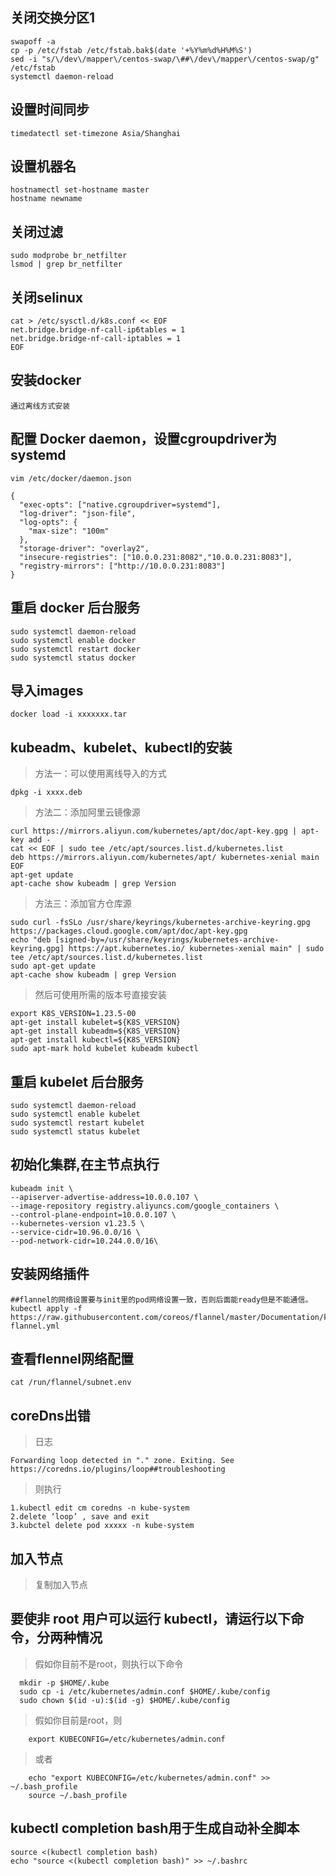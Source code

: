 ## 关闭交换分区1
```
swapoff -a 
cp -p /etc/fstab /etc/fstab.bak$(date '+%Y%m%d%H%M%S')
sed -i "s/\/dev\/mapper\/centos-swap/\##\/dev\/mapper\/centos-swap/g" /etc/fstab
systemctl daemon-reload
```

## 设置时间同步
```
timedatectl set-timezone Asia/Shanghai
```

## 设置机器名
```
hostnamectl set-hostname master
hostname newname
```

## 关闭过滤
```
sudo modprobe br_netfilter
lsmod | grep br_netfilter
```


## 关闭selinux
```
cat > /etc/sysctl.d/k8s.conf << EOF
net.bridge.bridge-nf-call-ip6tables = 1
net.bridge.bridge-nf-call-iptables = 1
EOF
```


## 安装docker
```
通过离线方式安装
```

## 配置 Docker daemon，设置cgroupdriver为systemd
```
vim /etc/docker/daemon.json

{
  "exec-opts": ["native.cgroupdriver=systemd"],
  "log-driver": "json-file",
  "log-opts": {
    "max-size": "100m"
  },
  "storage-driver": "overlay2",
  "insecure-registries": ["10.0.0.231:8082","10.0.0.231:8083"],
  "registry-mirrors": ["http://10.0.0.231:8083"]
}
```

## 重启 docker 后台服务
```
sudo systemctl daemon-reload
sudo systemctl enable docker
sudo systemctl restart docker
sudo systemctl status docker
```

## 导入images
```
docker load -i xxxxxxx.tar
```
## kubeadm、kubelet、kubectl的安装

>方法一：可以使用离线导入的方式

```
dpkg -i xxxx.deb
```

>方法二：添加阿里云镜像源


```
curl https://mirrors.aliyun.com/kubernetes/apt/doc/apt-key.gpg | apt-key add - 
cat << EOF | sudo tee /etc/apt/sources.list.d/kubernetes.list
deb https://mirrors.aliyun.com/kubernetes/apt/ kubernetes-xenial main
EOF
apt-get update
apt-cache show kubeadm | grep Version
```

>方法三：添加官方仓库源

```
sudo curl -fsSLo /usr/share/keyrings/kubernetes-archive-keyring.gpg https://packages.cloud.google.com/apt/doc/apt-key.gpg
echo "deb [signed-by=/usr/share/keyrings/kubernetes-archive-keyring.gpg] https://apt.kubernetes.io/ kubernetes-xenial main" | sudo tee /etc/apt/sources.list.d/kubernetes.list
sudo apt-get update
apt-cache show kubeadm | grep Version
```
> 然后可使用所需的版本号直接安装

```
export K8S_VERSION=1.23.5-00
apt-get install kubelet=${K8S_VERSION} 
apt-get install kubeadm=${K8S_VERSION} 
apt-get install kubectl=${K8S_VERSION}
sudo apt-mark hold kubelet kubeadm kubectl
```

## 重启 kubelet 后台服务
```
sudo systemctl daemon-reload
sudo systemctl enable kubelet
sudo systemctl restart kubelet
sudo systemctl status kubelet
```
## 初始化集群,在主节点执行
```
kubeadm init \
--apiserver-advertise-address=10.0.0.107 \
--image-repository registry.aliyuncs.com/google_containers \
--control-plane-endpoint=10.0.0.107 \
--kubernetes-version v1.23.5 \
--service-cidr=10.96.0.0/16 \
--pod-network-cidr=10.244.0.0/16\
```

## 安装网络插件
```
##flannel的网络设置要与init里的pod网络设置一致，否则后面能ready但是不能通信。
kubectl apply -f https://raw.githubusercontent.com/coreos/flannel/master/Documentation/kube-flannel.yml
```


## 查看flennel网络配置
```
cat /run/flannel/subnet.env
```


## coreDns出错
> 日志

```
Forwarding loop detected in "." zone. Exiting. See https://coredns.io/plugins/loop##troubleshooting
```

> 则执行
```
1.kubectl edit cm coredns -n kube-system
2.delete ‘loop’ , save and exit
3.kubctel delete pod xxxxx -n kube-system
```


## 加入节点
> 复制加入节点


## 要使非 root 用户可以运行 kubectl，请运行以下命令，分两种情况

> 假如你目前不是root，则执行以下命令
```
  mkdir -p $HOME/.kube
  sudo cp -i /etc/kubernetes/admin.conf $HOME/.kube/config
  sudo chown $(id -u):$(id -g) $HOME/.kube/config
```

> 假如你目前是root，则
```
	export KUBECONFIG=/etc/kubernetes/admin.conf
```
> 或者
```
	echo "export KUBECONFIG=/etc/kubernetes/admin.conf" >> ~/.bash_profile
	source ~/.bash_profile
```

## kubectl completion bash用于生成自动补全脚本
```
source <(kubectl completion bash)                                       
echo "source <(kubectl completion bash)" >> ~/.bashrc  
```
